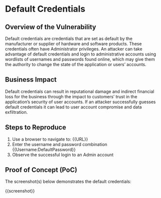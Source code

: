 # Default Credentials

## Overview of the Vulnerability

Default credentials are credentials that are set as default by the manufacturer or supplier of hardware and software products. These credentials often have Administrator privileges. An attacker can take advantage of default credentials and login to administrative accounts using wordlists of usernames and passwords found online, which may give them the authority to change the state of the application or users’ accounts.

## Business Impact

Default credentials can result in reputational damage and indirect financial loss for the business through the impact to customers’ trust in the application’s security of user accounts. If an attacker successfully guesses default credentials it can lead to user account compromise and data exfiltration.

## Steps to Reproduce

1. Use a browser to navigate to: {{URL}}
1. Enter the username and password combination {{Username:DefaultPassword}}
1. Observe the successful login to an Admin account

## Proof of Concept (PoC)

The screenshot(s) below demonstrates the default credentials:

{{screenshot}}

